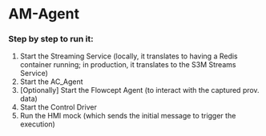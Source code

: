 # AM-Agent

### Step by step to run it:

1. Start the Streaming Service (locally, it translates to having a Redis container running; in production, it translates to the S3M Streams Service)
2. Start the AC_Agent
3. [Optionally] Start the Flowcept Agent (to interact with the captured prov. data)
4. Start the Control Driver 
5. Run the HMI mock (which sends the initial message to trigger the execution)

